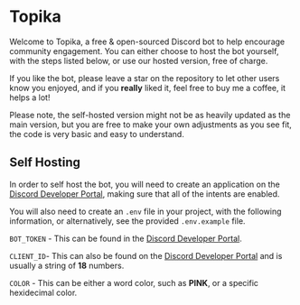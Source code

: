 # Topika

Welcome to Topika, a free & open-sourced Discord bot to help encourage community engagement. You can either choose
to host the bot yourself, with the steps listed below, or use our hosted version, free of charge.

If you like the bot, please leave a star on the repository to let other users know you enjoyed, and if you **really** liked it, feel free to buy  me a coffee, it helps a lot!

Please note, the self-hosted version might not be as heavily updated as the main version, but you are free to make your own adjustments as you see fit, the code is very basic and easy to understand.


## Self Hosting

In order to self host the bot, you will need to create an application on the [Discord Developer Portal](https://discord.com/developers/applications), making sure that all of the intents are enabled. 

You will also need to create an `.env` file in your project, with the following information, or alternatively, see the provided `.env.example` file.

`BOT_TOKEN` - This can be found in the [Discord Developer Portal](https://discord.com/developers/applications).

`CLIENT_ID`- This can also be found on the [Discord Developer Portal](https://discord.com/developers/applications) and is usually a string of **18** numbers.

`COLOR` - This can be either a word color, such as **PINK**, or a specific hexidecimal color.
